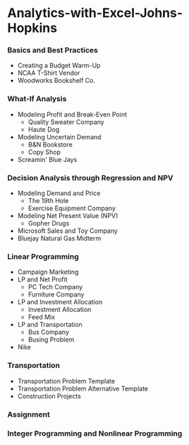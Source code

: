 # Analytics-with-Excel-Johns-Hopkins

### Basics and Best Practices
* Creating a Budget Warm-Up
* NCAA T-Shirt Vendor
* Woodworks Bookshelf Co.

### What-If Analysis
* Modeling Profit and Break-Even Point
  - Quality Sweater Company
  - Haute Dog
* Modeling Uncertain Demand
  - B&N Bookstore
  - Copy Shop
* Screamin' Blue Jays

### Decision Analysis through Regression and NPV
* Modeling Demand and Price
  - The 19th Hole
  - Exercise Equipment Company
* Modeling Net Present Value (NPV)
  - Gopher Drugs
* Microsoft Sales and Toy Company
* Bluejay Natural Gas Midterm

### Linear Programming
* Campaign Marketing
* LP and Net Profit
  - PC Tech Company
  - Furniture Company
* LP and Investment Allocation
  - Investment Allocation
  - Feed Mix
* LP and Transportation
  - Bus Company
  - Busing Problem
* Nike

### Transportation
* Transportation Problem Template
* Transportation Problem Alternative Template
* Construction Projects

### Assignment

### Integer Programming and Nonlinear Programming
